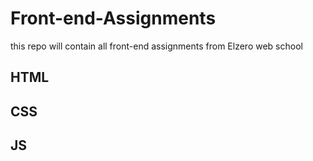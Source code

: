 # Front-end-Assignments
this repo will contain all front-end assignments from Elzero web school 
## HTML


## CSS


## JS
